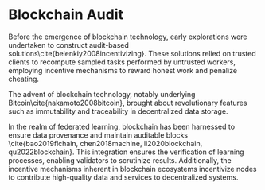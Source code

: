 # Blockchain Audit

Before the emergence of blockchain technology, early explorations were undertaken to construct audit-based solutions\cite{belenkiy2008incentivizing}. These solutions relied on trusted clients to recompute sampled tasks performed by untrusted workers, employing incentive mechanisms to reward honest work and penalize cheating.

The advent of blockchain technology, notably underlying Bitcoin\cite{nakamoto2008bitcoin}, brought about revolutionary features such as immutability and traceability in decentralized data storage.

In the realm of federated learning, blockchain has been harnessed to ensure data provenance and maintain auditable blocks \cite{bao2019flchain, chen2018machine, li2020blockchain, qu2022blockchain}. This integration ensures the verification of learning processes, enabling validators to scrutinize results. Additionally, the incentive mechanisms inherent in blockchain ecosystems incentivize nodes to contribute high-quality data and services to decentralized systems.
